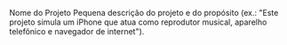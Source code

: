Nome do Projeto
Pequena descrição do projeto e do propósito (ex.: "Este projeto simula um iPhone que atua como reprodutor musical, aparelho telefônico e navegador de internet").
